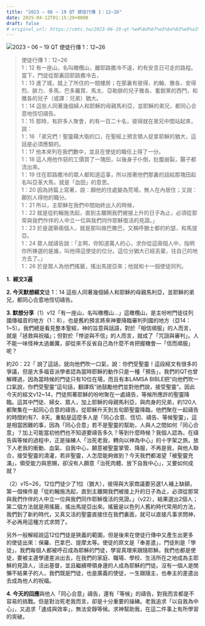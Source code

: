 ```yaml
---
title: "2023 – 06 – 19 QT 使徒行傳 1：12~26"
date: 2025-04-12T01:15:29+0800
draft: false
# original_url: https://cmtc.tw/2023-06-19-qt-%e4%bd%bf%e5%be%92%e8%a1%8c%e5%82%b3-1%ef%bc%9a1226
---
```


![2023 – 06 – 19 QT 使徒行傳 1：12\~26](/images/qt.jpg  "2023 – 06 – 19 QT 使徒行傳 1：12\~26")

> 使徒行傳 1：12\~26  
> 1：12 有一座山，名叫橄欖山，離耶路撒冷不遠，約有安息日可走的路程。當下，門徒從那裏回耶路撒冷去，  
> 1：13 進了城，就上了所住的一間樓房；在那裏有彼得、約翰、雅各、安得烈、腓力、多馬、巴多羅買、馬太、亞勒腓的兒子雅各、奮銳黨的西門，和雅各的兒子（或譯：兄弟）猶大。  
> 1：14 這些人同著幾個婦人和耶穌的母親馬利亞，並耶穌的弟兄，都同心合意地恆切禱告。  
> 1：15 那時，有許多人聚會，約有一百二十名，彼得就在弟兄中間站起來，說：  
> 1：16 「弟兄們！聖靈藉大衛的口，在聖經上預言領人捉拿耶穌的猶大，這話是必須應驗的。  
> 1：17 他本來列在我們數中，並且在使徒的職任上得了一分。  
> 1：18 這人用他作惡的工價買了一塊田，以後身子仆倒，肚腹崩裂，腸子都流出來。  
> 1：19 住在耶路撒冷的眾人都知道這事，所以按著他們那裏的話給那塊田起名叫亞革大馬，就是「血田」的意思。  
> 1：20 因為詩篇上寫著，說：願他的住處變為荒場，無人在內居住；又說：願別人得他的職分。  
> 1：21 所以，主耶穌在我們中間始終出入的時候，  
> 1：22 就是從約翰施洗起，直到主離開我們被接上升的日子為止，必須從那常與我們作伴的人中立一位與我們同作耶穌復活的見證。」  
> 1：23 於是選舉兩個人，就是那叫做巴撒巴，又稱呼猶士都的約瑟，和馬提亞。  
> 1：24 眾人就禱告說：「主啊，你知道萬人的心，求你從這兩個人中，指明你所揀選的是誰，叫他得這使徒的位分。這位分猶大已經丟棄，往自己的地方去了。」  
> 1：26 於是眾人為他們搖籤，搖出馬提亞來；他就和十一個使徒同列。

**1.  經文3遍**

**2. 今天默想經文**徒 1：14 這些人同著幾個婦人和耶穌的母親馬利亞，並耶穌的弟兄，都同心合意地恆切禱告。

**3. 默想分享**（1）v12「有一座山，名叫橄欖山…」這橄欖山，是主吩咐門徒往列國傳福音的地方（1：8），也是舊約預言將來神要降臨審判列國的地方（亞14：1\~5）。我們總是看見整本聖經，神的旨意與話語，對於「相信順服」的人而言，就是「拯救與祝福」；但對於「悖逆與不信」的人而言，就成了「咒詛與審判」。人不能一味怪神太過嚴厲，卻從來不反省自己為什麼不肯把握機會—「信而順服」呢？

約20：22「 說了這話，就向他們吹一口氣，說：你們受聖靈！這段經文有很多的爭議，但是大多福音派學者認為當時耶穌的動作只是一種「預告」，我們的QT也曾解釋過，因為當時候的門徒只有10位在場，而且有本LAMSA BIBLE把“向他們吹一口氣說，你們受聖靈”這句話，翻譯爲“祂鼓勵他們並對他們說，接受聖靈”。因此今天的經文v12\~14，門徒照著耶穌的吩咐聚在一處禱告，等候所應許的聖靈降臨。這其中門徒、婦女、眾人，加上耶穌的母親馬利亞，與肉身的兄弟，約120人都聚集在一起同心合意的禱告。從耶穌升天到五旬節聖靈降臨，他們聚在一起禱告的時間約有7、8天。重點是這麼多人是「同心合意、恆切、禱告、等候聖靈」，這是相當困難的事，因為「同心合意」若不是聖靈的幫助，人與人之間如何「同心合意」？加上可能當初他們也不知道要禱告多久？等到什麼時候？我個人認為，在禱告與等候的過程中，正是操練人「治死老我，轉向以神為中心」的十字架之旅。放下人老我的衝動、血氣、自我中心，願意被聖靈掌管、降服，不再是我，與他人聯合，接受聖靈的澆灌，若非聖靈，人怎麼能夠做到？今天我們都渴望「被聖靈充滿」，領受能力與恩賜，卻沒有人願意「治死肉體、放下自我中心」，又要如何成就？

（2）v15\~26，12位門徒少了1位（猶大），彼得與大家商議要另選1人補上缺額，第一個條件是「從約翰施洗起，直到主離開我們被接上升的日子為止，必須從那常與我們作伴的人中立一位與我們同作耶穌復活的見證。」（v22），結果選出2個人；第二個方法就是用搖籤，搖出馬提亞出來。搖籤是以色列人舊約時代常用的方法，我們到了新約時代，又真又活的聖靈直接住在我們裏面，就可以直接凡事求問神，不必再用這種方式求問了。

另外一般解經說這12位門徒是狹義的範圍，但是後來在使徒行傳中又產生出更多的使徒出來：保羅、巴拿巴、提摩太等。使徒的原文是「奉差遣」，門徒則是「學徒」，我們每個人都被呼召成為耶穌的門徒，學習真理來跟隨耶穌。我們也都是使徒，要被主邊學邊差派出去，在我們的家庭、職場、學校、生活所在之地成為主耶穌的見證人，活出基督，並且繼續帶領身邊的人成為耶穌的門徒。沒有一個人是閒懶不結果子的人，我們既是門徒，也是廣義的使徒，一生跟隨主，也奉主的差遣出去成為他人的祝福。

**4. 今天的回應**與他人「同心合意」禱告，還有「等候」的禱告，對我而言都是不容易的挑戰。但是對治死老我而言，卻是十分重要的操練。老我追求「以自我為中心」，又追求「速成與效率」，無法安靜等候。求神幫助我，在這二件事上有所學習的突破。